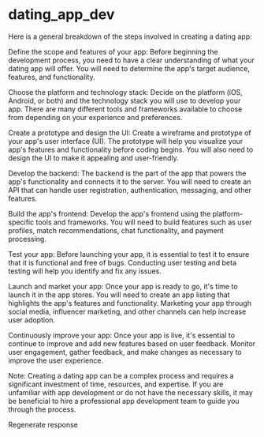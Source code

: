 # dating_app_dev

Here is a general breakdown of the steps involved in creating a dating app:

Define the scope and features of your app: Before beginning the development process, you need to have a clear understanding of what your dating app will offer. You will need to determine the app's target audience, features, and functionality.

Choose the platform and technology stack: Decide on the platform (iOS, Android, or both) and the technology stack you will use to develop your app. There are many different tools and frameworks available to choose from depending on your experience and preferences.

Create a prototype and design the UI: Create a wireframe and prototype of your app's user interface (UI). The prototype will help you visualize your app's features and functionality before coding begins. You will also need to design the UI to make it appealing and user-friendly.

Develop the backend: The backend is the part of the app that powers the app's functionality and connects it to the server. You will need to create an API that can handle user registration, authentication, messaging, and other features.

Build the app's frontend: Develop the app's frontend using the platform-specific tools and frameworks. You will need to build features such as user profiles, match recommendations, chat functionality, and payment processing.

Test your app: Before launching your app, it is essential to test it to ensure that it is functional and free of bugs. Conducting user testing and beta testing will help you identify and fix any issues.

Launch and market your app: Once your app is ready to go, it's time to launch it in the app stores. You will need to create an app listing that highlights the app's features and functionality. Marketing your app through social media, influencer marketing, and other channels can help increase user adoption.

Continuously improve your app: Once your app is live, it's essential to continue to improve and add new features based on user feedback. Monitor user engagement, gather feedback, and make changes as necessary to improve the user experience.

Note: Creating a dating app can be a complex process and requires a significant investment of time, resources, and expertise. If you are unfamiliar with app development or do not have the necessary skills, it may be beneficial to hire a professional app development team to guide you through the process.




Regenerate response

